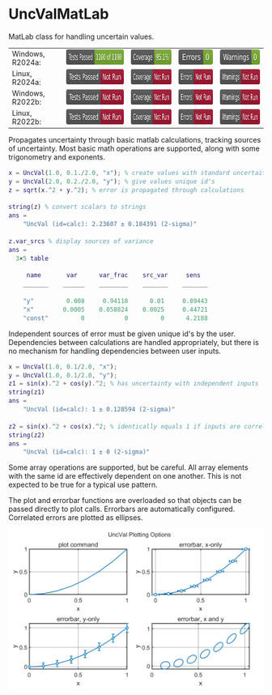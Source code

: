 # UncValMatLab
MatLab class for handling uncertain values.

<table>
  <tr>
    <td>Windows, R2024a: </td>
    <td><img alt="TestResults"  src="resources/PCWIN64-R2024a-tests.svg" height="30"></td>
    <td><img alt="TestCoverage" src="resources/PCWIN64-R2024a-coverage.svg" height="30"></td>
    <td><img alt="CodeErrors"   src="resources/PCWIN64-R2024a-errors.svg" height="30"></td>
    <td><img alt="CodeWarnings" src="resources/PCWIN64-R2024a-warnings.svg" height="30"></td>
  </tr>

  <tr>
    <td>Linux, R2024a:</td>
    <td><img alt="TestResults"  src="resources/GLNXA64-R2024a-tests.svg" height="30"></td>
    <td><img alt="TestCoverage" src="resources/GLNXA64-R2024a-coverage.svg" height="30"></td>
    <td><img alt="CodeErrors"   src="resources/GLNXA64-R2024a-errors.svg" height="30"></td>
    <td><img alt="CodeWarnings" src="resources/GLNXA64-R2024a-warnings.svg" height="30"></td>
  </tr>

  <tr>
    <td>Windows, R2022b:</td>
    <td><img alt="TestResults"  src="resources/PCWIN64-R2022b-tests.svg" height="30"></td>
    <td><img alt="TestCoverage" src="resources/PCWIN64-R2022b-coverage.svg" height="30"></td>
    <td><img alt="CodeErrors"   src="resources/PCWIN64-R2022b-errors.svg" height="30"></td>
    <td><img alt="CodeWarnings" src="resources/PCWIN64-R2022b-warnings.svg" height="30"></td>
  </tr>

  <tr>
    <td>Linux, R2022b:</td>
    <td><img alt="TestResults"  src="resources/GLNXA64-R2022b-tests.svg" height="30"></td>
    <td><img alt="TestCoverage" src="resources/GLNXA64-R2022b-coverage.svg" height="30"></td>
    <td><img alt="CodeErrors"   src="resources/GLNXA64-R2022b-errors.svg" height="30"></td>
    <td><img alt="CodeWarnings" src="resources/GLNXA64-R2022b-warnings.svg" height="30"></td>
  </tr>
</table>

Propagates uncertainty through basic matlab calculations, tracking sources
of uncertainty.  Most basic math operations are supported, along with some 
trigonometry and exponents.

```Matlab
x = UncVal(1.0, 0.1./2.0, "x"); % create values with standard uncertaities
y = UncVal(2.0, 0.2./2.0, "y"); % give values unique id's
z = sqrt(x.^2 + y.^2); % error is propagated through calculations

string(z) % convert scalars to strings
ans = 
    "UncVal (id=calc): 2.23607 ± 0.184391 (2-sigma)"

z.var_srcs % display sources of variance
ans = 
  3×5 table

     name       var      var_frac    src_var     sens  
    _______    ______    ________    _______    _______

    "y"         0.008     0.94118      0.01     0.89443
    "x"        0.0005    0.058824    0.0025     0.44721
    "const"         0           0         0      4.2188
```

Independent sources of error must be given unique id's by the user.
Dependencies between calculations are handled appropriately, but there is 
no mechanism for handling dependencies between user inputs.
```Matlab
x = UncVal(1.0, 0.1/2.0, "x");
y = UncVal(1.0, 0.1/2.0, "y");
z1 = sin(x).^2 + cos(y).^2; % has uncertainty with independent inputs
string(z1)
ans = 
    "UncVal (id=calc): 1 ± 0.128594 (2-sigma)"

z2 = sin(x).^2 + cos(x).^2; % identically equals 1 if inputs are correlated
string(z2)
ans = 
    "UncVal (id=calc): 1 ± 0 (2-sigma)"
```

Some array operations are supported, but be careful.  All array elements
with the same id are effectively dependent on one another.  This is not
expected to be true for a typical use pattern.

The plot and errorbar functions are overloaded so that objects can be 
passed directly to plot calls.  Errorbars are automatically configured.
Correlated errors are plotted as ellipses.

<picture>
  <source media="(prefers-color-scheme: dark)" srcset="resources/dark.png">
  <source media="(prefers-color-scheme: light)" srcset="resources/light.png">
  <img alt="Example plot with error bars." src="resources/opaque.png">
</picture>
